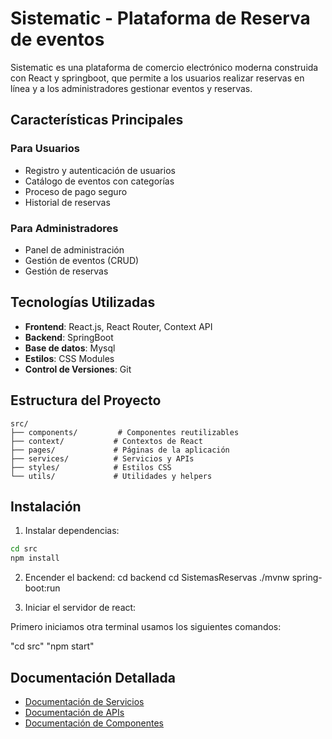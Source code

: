 # Sistematic - Plataforma de Reserva de eventos

Sistematic es una plataforma de comercio electrónico moderna construida con React y springboot, que permite a los usuarios realizar reservas en línea y a los administradores gestionar eventos y reservas.

## Características Principales

### Para Usuarios
- Registro y autenticación de usuarios
- Catálogo de eventos con categorías
- Proceso de pago seguro 
- Historial de reservas

### Para Administradores
- Panel de administración
- Gestión de eventos (CRUD)
- Gestión de reservas



## Tecnologías Utilizadas

- **Frontend**: React.js, React Router, Context API
- **Backend**: SpringBoot 
- **Base de datos**: Mysql
- **Estilos**: CSS Modules
- **Control de Versiones**: Git

## Estructura del Proyecto

```
src/
├── components/         # Componentes reutilizables
├── context/           # Contextos de React
├── pages/             # Páginas de la aplicación
├── services/          # Servicios y APIs
├── styles/            # Estilos CSS
└── utils/             # Utilidades y helpers
```

## Instalación

1. Instalar dependencias:
```bash
cd src
npm install
```

2. Encender el backend:
cd backend
cd SistemasReservas
./mvnw spring-boot:run


4. Iniciar el servidor de react:

Primero iniciamos otra terminal usamos los siguientes comandos:

"cd src"
"npm start"


## Documentación Detallada

- [Documentación de Servicios](./docs/SERVICES.md)
- [Documentación de APIs](./docs/API.md)
- [Documentación de Componentes](./docs/COMPONENTS.md)






